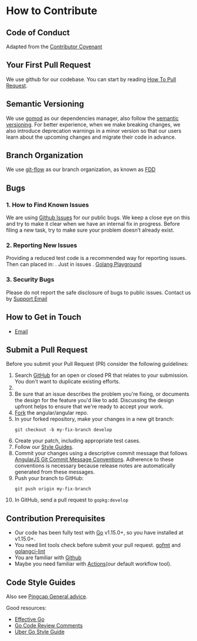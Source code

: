 # How to Contribute
## Code of Conduct
Adapted from the [Contributor Covenant](https://www.contributor-covenant.org/)

## Your First Pull Request
We use github for our codebase. You can start by reading [How To Pull Request](https://docs.github.com/en/github/collaborating-with-issues-and-pull-requests/about-pull-requests).

## Semantic Versioning
We use [gomod](https://golang.org/ref/mod) as our dependencies manager, also follow the [semantic versioning](https://semver.org/). For better experience, when we make breaking changes, we also introduce deprecation warnings in a minor version so that our users learn about the upcoming changes and migrate their code in advance.
## Branch Organization
We use [git-flow](https://nvie.com/posts/a-successful-git-branching-model/) as our branch organization, as known as [FDD](https://en.wikipedia.org/wiki/Feature-driven_development)

## Bugs
### 1. How to Find Known Issues
We are using [Github Issues](https://github.com/bytedance/gopkg/issues) for our public bugs. We keep a close eye on this and try to make it clear when we have an internal fix in progress. Before filing a new task, try to make sure your problem doesn’t already exist.

### 2. Reporting New Issues
Providing a reduced test code is a recommended way for reporting issues. Then can placed in:
. Just in issues
. [Golang Playground](https://play.golang.org/)

### 3. Security Bugs
Please do not report the safe disclosure of bugs to public issues. Contact us by [Support Email](mailto:gopkg@bytedance.com)

## How to Get in Touch
- [Email](mailto:gopkg@bytedance.com)

## Submit a Pull Request
Before you submit your Pull Request (PR) consider the following guidelines:
1. Search [GitHub](https://github.com/bytedance/gopkg/pulls) for an open or closed PR that relates to your submission. You don't want to duplicate existing efforts.
2. 
3. Be sure that an issue describes the problem you're fixing, or documents the design for the feature you'd like to add. Discussing the design upfront helps to ensure that we're ready to accept your work.
4. [Fork](https://docs.github.com/en/github/getting-started-with-github/fork-a-repo) the angular/angular repo.
5. In your forked repository, make your changes in a new git branch:
    ```
    git checkout -b my-fix-branch develop
    ```
6. Create your patch, including appropriate test cases.
7. Follow our [Style Guides](#style).
8. Commit your changes using a descriptive commit message that follows [AngularJS Git Commit Message Conventions](https://docs.google.com/document/d/1QrDFcIiPjSLDn3EL15IJygNPiHORgU1_OOAqWjiDU5Y/edit).
   Adherence to these conventions is necessary because release notes are automatically generated from these messages.
9. Push your branch to GitHub:
    ```
    git push origin my-fix-branch
    ```
10. In GitHub, send a pull request to `gopkg:develop`

## Contribution Prerequisites
- Our code has been fully test with [Go](https://golang.org/) v1.15.0+, so you have installed at v1.15.0+.
- You need lint tools check before submit your pull request. [gofmt](https://golang.org/pkg/cmd/gofmt/) and [golangci-lint](https://github.com/golangci/golangci-lint)
- You are familiar with [Github](https://github.com) 
- Maybe you need familiar with [Actions](https://github.com/features/actions)(our default workflow tool).

## <a name="style"></a> Code Style Guides
Also see [Pingcap General advice](https://pingcap.github.io/style-guide/general.html).

Good resources:
- [Effective Go](https://golang.org/doc/effective_go)
- [Go Code Review Comments](https://github.com/golang/go/wiki/CodeReviewComments)
- [Uber Go Style Guide](https://github.com/uber-go/guide/blob/master/style.md)
